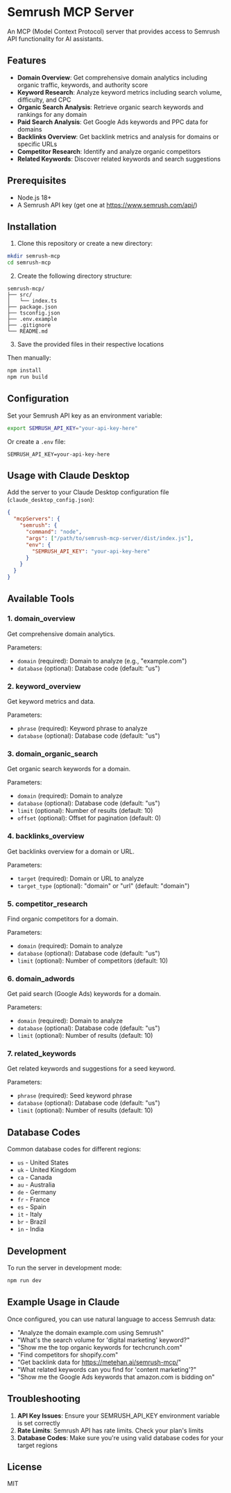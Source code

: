# Semrush MCP Server

An MCP (Model Context Protocol) server that provides access to Semrush API functionality for AI assistants.

## Features

- **Domain Overview**: Get comprehensive domain analytics including organic traffic, keywords, and authority score
- **Keyword Research**: Analyze keyword metrics including search volume, difficulty, and CPC
- **Organic Search Analysis**: Retrieve organic search keywords and rankings for any domain
- **Paid Search Analysis**: Get Google Ads keywords and PPC data for domains
- **Backlinks Overview**: Get backlink metrics and analysis for domains or specific URLs
- **Competitor Research**: Identify and analyze organic competitors
- **Related Keywords**: Discover related keywords and search suggestions

## Prerequisites

- Node.js 18+ 
- A Semrush API key (get one at https://www.semrush.com/api/)

## Installation

1. Clone this repository or create a new directory:
```bash
mkdir semrush-mcp
cd semrush-mcp
```

2. Create the following directory structure:
```
semrush-mcp/
├── src/
│   └── index.ts
├── package.json
├── tsconfig.json
├── .env.example
├── .gitignore
└── README.md
```

3. Save the provided files in their respective locations

Then manually:
```bash
npm install
npm run build
```

## Configuration

Set your Semrush API key as an environment variable:

```bash
export SEMRUSH_API_KEY="your-api-key-here"
```

Or create a `.env` file:
```
SEMRUSH_API_KEY=your-api-key-here
```

## Usage with Claude Desktop

Add the server to your Claude Desktop configuration file (`claude_desktop_config.json`):

```json
{
  "mcpServers": {
    "semrush": {
      "command": "node",
      "args": ["/path/to/semrush-mcp-server/dist/index.js"],
      "env": {
        "SEMRUSH_API_KEY": "your-api-key-here"
      }
    }
  }
}
```

## Available Tools

### 1. domain_overview
Get comprehensive domain analytics.

Parameters:
- `domain` (required): Domain to analyze (e.g., "example.com")
- `database` (optional): Database code (default: "us")

### 2. keyword_overview
Get keyword metrics and data.

Parameters:
- `phrase` (required): Keyword phrase to analyze
- `database` (optional): Database code (default: "us")

### 3. domain_organic_search
Get organic search keywords for a domain.

Parameters:
- `domain` (required): Domain to analyze
- `database` (optional): Database code (default: "us")
- `limit` (optional): Number of results (default: 10)
- `offset` (optional): Offset for pagination (default: 0)

### 4. backlinks_overview
Get backlinks overview for a domain or URL.

Parameters:
- `target` (required): Domain or URL to analyze
- `target_type` (optional): "domain" or "url" (default: "domain")

### 5. competitor_research
Find organic competitors for a domain.

Parameters:
- `domain` (required): Domain to analyze
- `database` (optional): Database code (default: "us")
- `limit` (optional): Number of competitors (default: 10)

### 6. domain_adwords
Get paid search (Google Ads) keywords for a domain.

Parameters:
- `domain` (required): Domain to analyze
- `database` (optional): Database code (default: "us")
- `limit` (optional): Number of results (default: 10)

### 7. related_keywords
Get related keywords and suggestions for a seed keyword.

Parameters:
- `phrase` (required): Seed keyword phrase
- `database` (optional): Database code (default: "us")
- `limit` (optional): Number of results (default: 10)

## Database Codes

Common database codes for different regions:
- `us` - United States
- `uk` - United Kingdom
- `ca` - Canada
- `au` - Australia
- `de` - Germany
- `fr` - France
- `es` - Spain
- `it` - Italy
- `br` - Brazil
- `in` - India

## Development

To run the server in development mode:

```bash
npm run dev
```

## Example Usage in Claude

Once configured, you can use natural language to access Semrush data:

- "Analyze the domain example.com using Semrush"
- "What's the search volume for 'digital marketing' keyword?"
- "Show me the top organic keywords for techcrunch.com"
- "Find competitors for shopify.com"
- "Get backlink data for https://metehan.ai/semrush-mcp/"
- "What related keywords can you find for 'content marketing'?"
- "Show me the Google Ads keywords that amazon.com is bidding on"

## Troubleshooting

1. **API Key Issues**: Ensure your SEMRUSH_API_KEY environment variable is set correctly
2. **Rate Limits**: Semrush API has rate limits. Check your plan's limits
3. **Database Codes**: Make sure you're using valid database codes for your target regions

## License

MIT
